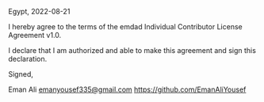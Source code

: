 Egypt, 2022-08-21

I hereby agree to the terms of the emdad Individual Contributor License
Agreement v1.0.

I declare that I am authorized and able to make this agreement and sign this
declaration.

Signed,

Eman Ali emanyousef335@gmail.com https://github.com/EmanAliYousef
